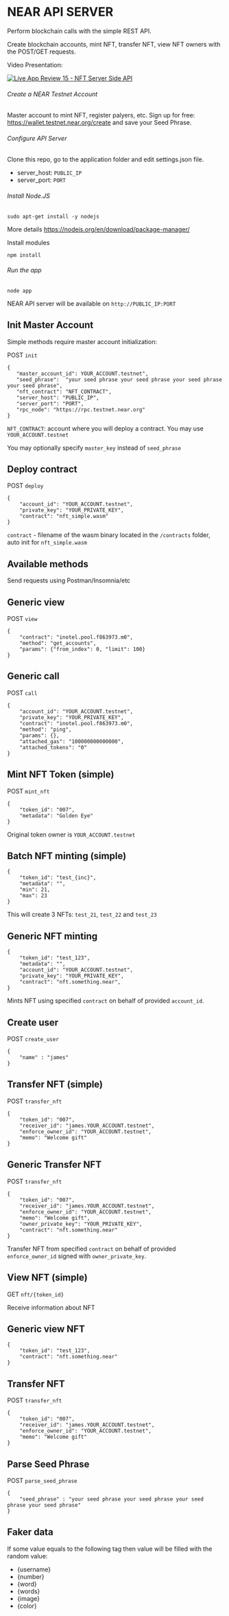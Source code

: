 # NEAR API SERVER

Perform blockchain calls with the simple REST API.

Create blockchain accounts, mint NFT, transfer NFT, view NFT owners with the POST/GET requests.

Video Presentation:
 
[![Live App Review 15 - NFT Server Side API](https://img.youtube.com/vi/d71OscmH4cA/0.jpg)](https://youtu.be/d71OscmH4cA)

###### Create a NEAR Testnet Account 

Master account to mint NFT, register palyers, etc. 
Sign up for free: https://wallet.testnet.near.org/create and save your Seed Phrase.

###### Configure API Server

Clone this repo, go to the application folder and edit settings.json file.

* server_host: `PUBLIC_IP`
* server_port: `PORT`

###### Install Node.JS

`sudo apt-get install -y nodejs`
 
 More details  https://nodejs.org/en/download/package-manager/
 
 Install modules

`npm install`
 
###### Run the app

`node app`

NEAR API server will be available on `http://PUBLIC_IP:PORT`

Init Master Account
---
Simple methods require master account initialization:
 
POST `init`
 ```
 {
    "master_account_id": YOUR_ACCOUNT.testnet",
    "seed_phrase":  "your seed phrase your seed phrase your seed phrase your seed phrase",    
    "nft_contract": "NFT_CONTRACT", 
    "server_host": "PUBLIC_IP",
    "server_port": "PORT",
    "rpc_node": "https://rpc.testnet.near.org"
 }
 ```

`NFT_CONTRACT`: account where you will deploy a contract. You may use `YOUR_ACCOUNT.testnet`

You may optionally specify `master_key` instead of `seed_phrase`


Deploy contract
---

POST `deploy`
```
{
    "account_id": "YOUR_ACCOUNT.testnet",
    "private_key": "YOUR_PRIVATE_KEY",	
    "contract": "nft_simple.wasm"
}
```

`contract` - filename of the wasm binary located in the `/contracts` folder, auto init for `nft_simple.wasm`

## Available methods

Send requests using Postman/Insomnia/etc

Generic view
---

POST `view`
```
{
    "contract": "inotel.pool.f863973.m0",
    "method": "get_accounts",
    "params": {"from_index": 0, "limit": 100}
}
```

Generic call
---

POST `call`
```
{
    "account_id": "YOUR_ACCOUNT.testnet",
    "private_key": "YOUR_PRIVATE_KEY",	
    "contract": "inotel.pool.f863973.m0",
    "method": "ping",
    "params": {},
    "attached_gas": "100000000000000",
    "attached_tokens": "0"
}
```

Mint NFT Token (simple)
---

POST `mint_nft`
```
{
    "token_id": "007",
    "metadata": "Golden Eye"	
}
```
Original token owner is `YOUR_ACCOUNT.testnet`

Batch NFT minting (simple)
---
```
{
    "token_id": "test_{inc}",
    "metadata": "",    
    "min": 21,
    "max": 23
}
```

This will create 3 NFTs: `test_21`, `test_22` and `test_23`

Generic NFT minting 
---
```
{
    "token_id": "test_123",
    "metadata": "",
    "account_id": "YOUR_ACCOUNT.testnet",
    "private_key": "YOUR_PRIVATE_KEY",	
    "contract": "nft.something.near",	    
}
```

Mints NFT using specified `contract` on behalf of provided `account_id`.

Create user
---
POST `create_user`

```
{
    "name" : "james"
}
```
Transfer NFT (simple)
---

POST `transfer_nft`
```
{
    "token_id": "007",
    "receiver_id": "james.YOUR_ACCOUNT.testnet",
    "enforce_owner_id": "YOUR_ACCOUNT.testnet",
    "memo": "Welcome gift"	
}
```

Generic Transfer NFT
---

POST `transfer_nft`
```
{
    "token_id": "007",
    "receiver_id": "james.YOUR_ACCOUNT.testnet",
    "enforce_owner_id": "YOUR_ACCOUNT.testnet",
    "memo": "Welcome gift",	
    "owner_private_key": "YOUR_PRIVATE_KEY",	
    "contract": "nft.something.near"	    
}
```
Transfer NFT from specified `contract` on behalf of provided `enforce_owner_id` signed with `owner_private_key`.

View NFT (simple)
---

GET `nft/{token_id}`

Receive information about NFT

Generic view NFT
---
```
{
	"token_id": "test_123",
	"contract": "nft.something.near"
}
```

Transfer NFT
---
POST `transfer_nft`
```
{
    "token_id": "007",
    "receiver_id": "james.YOUR_ACCOUNT.testnet",
    "enforce_owner_id": "YOUR_ACCOUNT.testnet",
    "memo": "Welcome gift"	
}
```

Parse Seed Phrase
---
POST `parse_seed_phrase`
```
{
    "seed_phrase" : "your seed phrase your seed phrase your seed phrase your seed phrase"
}
```

Faker data
---
If some value equals to the following tag then value will be filled with the random value:

* {username}
* {number}
* {word}
* {words}
* {image}
* {color}
